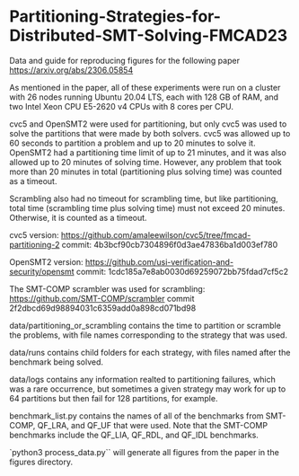 # Partitioning-Strategies-for-Distributed-SMT-Solving-FMCAD23
Data and guide for reproducing figures for the following paper https://arxiv.org/abs/2306.05854 

As mentioned in the paper, all of these experiments were run on a cluster with 
26 nodes running Ubuntu 20.04 LTS, each with 128 GB of RAM, and two Intel Xeon 
CPU E5-2620 v4 CPUs with 8 cores per CPU.

cvc5 and OpenSMT2 were used for partitioning, but only cvc5 was used to solve 
the partitions that were made by both solvers. 
cvc5 was allowed up to 60 seconds to partition a problem and up to 20 minutes to 
solve it.  OpenSMT2 had a partitioning time limit of up to 21 minutes, and it 
was also allowed up to 20 minutes of solving time. However, any problem that 
took more than 20 minutes in total (partitioning plus solving time) was counted 
as a timeout. 

Scrambling also had no timeout for scrambling time, but like partitioning, 
total time (scrambling time plus solving time) must not exceed 20 minutes. 
Otherwise, it is counted as a timeout. 

cvc5 version: 
https://github.com/amaleewilson/cvc5/tree/fmcad-partitioning-2
commit: 4b3bcf90cb7304896f0d3ae47836ba1d003ef780

OpenSMT2 version: 
https://github.com/usi-verification-and-security/opensmt
commit: 1cdc185a7e8ab0030d69259072bb75fdad7cf5c2

The SMT-COMP scrambler was used for scrambling:
https://github.com/SMT-COMP/scrambler
commit 2f2dbcd69d98894031c6359add0a898cd071bd98

data/partitioning_or_scrambling contains the time to partition or scramble the
problems, with file names corresponding to the strategy that was used. 

data/runs contains child folders for each strategy, with files named after the 
benchmark being solved.

data/logs contains any information realted to partitioning failures, which was
a rare occurrence, but sometimes a given strategy may work for up to 64 
partitions but then fail for 128 partitions, for example. 

benchmark_list.py contains the names of all of the benchmarks from SMT-COMP, 
QF_LRA, and QF_UF that were used. Note that the SMT-COMP benchmarks include
the QF_LIA, QF_RDL, and QF_IDL benchmarks. 

`python3 process_data.py`` will generate all figures from the paper in the 
figures directory. 
